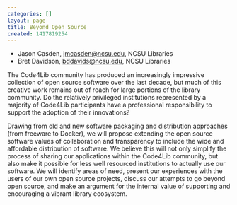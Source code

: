 ```yaml
---
categories: []
layout: page
title: Beyond Open Source
created: 1417819254
---
```

- Jason Casden, jmcasden@ncsu.edu, NCSU Libraries
- Bret Davidson, bddavids@ncsu.edu, NCSU Libraries

The Code4Lib community has produced an increasingly impressive
collection of open source software over the last decade, but much of
this creative work remains out of reach for large portions of the
library community. Do the relatively privileged institutions represented
by a majority of Code4Lib participants have a professional
responsibility to support the adoption of their innovations?

Drawing from old and new software packaging and distribution approaches
(from freeware to Docker), we will propose extending the open source
software values of collaboration and transparency to include the wide
and affordable distribution of software. We believe this will not only
simplify the process of sharing our applications within the Code4Lib
community, but also make it possible for less well resourced
institutions to actually use our software. We will identify areas of
need, present our experiences with the users of our own open source
projects, discuss our attempts to go beyond open source, and make an
argument for the internal value of supporting and encouraging a vibrant
library ecosystem.
